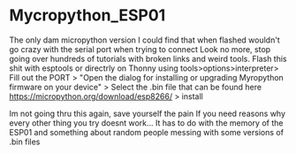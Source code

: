 # Mycropython_ESP01
The only dam micropython version I could find that when flashed wouldn't go crazy with the serial port when trying to connect
Look no more, stop going over hundreds of tutorials with broken links and weird tools.
Flash this shit with esptools or directrly on Thonny using tools>options>interpreter> Fill out the PORT > "Open the dialog for installing or upgrading Myropython firmware on your device" > Select the .bin file that can be found here https://micropython.org/download/esp8266/ > install

Im not going thru this again, save yourself the pain
If you need reasons why every other thing you try doesnt work...
It has to do with the memory of the ESP01 and something about random people messing with some versions of .bin files
